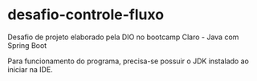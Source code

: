 # desafio-controle-fluxo

Desafio de projeto elaborado pela DIO no bootcamp Claro - Java com Spring Boot

Para funcionamento do programa, precisa-se possuir o JDK instalado ao iniciar na IDE.
